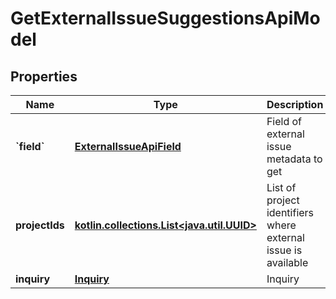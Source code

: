 
# GetExternalIssueSuggestionsApiModel

## Properties
| Name | Type | Description | Notes |
| ------------ | ------------- | ------------- | ------------- |
| **&#x60;field&#x60;** | [**ExternalIssueApiField**](ExternalIssueApiField.md) | Field of external issue metadata to get |  |
| **projectIds** | [**kotlin.collections.List&lt;java.util.UUID&gt;**](java.util.UUID.md) | List of project identifiers where external issue is available |  [optional] |
| **inquiry** | [**Inquiry**](Inquiry.md) | Inquiry |  [optional] |



